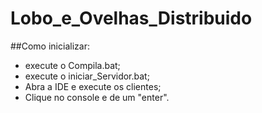 # Lobo_e_Ovelhas_Distribuido

##Como inicializar:
  * execute o Compila.bat;
  * execute o iniciar_Servidor.bat;
  * Abra a IDE e execute os clientes;
  * Clique no console e de um "enter".
